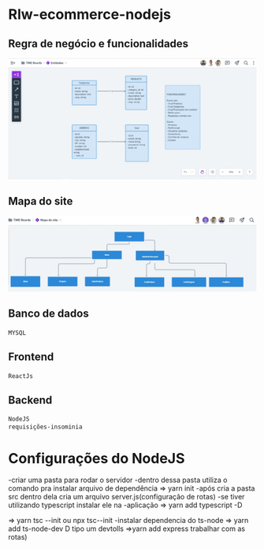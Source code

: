 
<!DOCTYPE html>
<html lang="pt-br">
<head>
<meta charset="UTF-8">
<meta name="viewport" content="width=device-width, initial-scale=1.0">
<meta http-equiv="X-UA-Compatible" content="ie=edge">
<meta name="Description" content="Enter your description here"/>
<link rel="stylesheet" href="https://cdnjs.cloudflare.com/ajax/libs/twitter-bootstrap/4.5.0/css/bootstrap.min.css">
<link rel="stylesheet" href="https://cdnjs.cloudflare.com/ajax/libs/font-awesome/5.14.0/css/all.min.css">
<link rel="stylesheet" href="assets/css/style.css">

</head>
<body>
<h1>Rlw-ecommerce-nodejs</h1>

## Regra de negócio e funcionalidades
 <img  src="web/src/assets/imagens/diagrama.jpeg"></img>
## Mapa do site
<img  src="web/src/assets/imagens/SiteMap.jpeg"></img>

## Banco de dados
    MYSQL
## Frontend
    ReactJs
## Backend
    NodeJS 
    requisições-insominia 
# Configurações do NodeJS
-criar uma pasta para rodar o servidor
-dentro dessa pasta utiliza o comando pra instalar arquivo de dependência 
=> yarn init
-após cria a pasta src dentro dela cria um arquivo server.js(configuração de rotas)
-se tiver utilizando typescript instalar ele na 
-aplicação
=> yarn add typescript -D

=> yarn tsc --init ou npx tsc--init
-instalar dependencia do ts-node
=> yarn add ts-node-dev D 
   tipo um devtolls
=>yarn add express
  trabalhar com as rotas)


</body>
</html>
